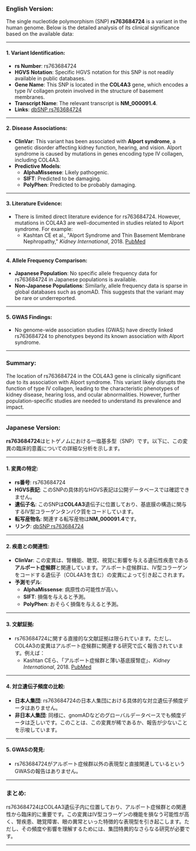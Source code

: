 ### English Version:

The single nucleotide polymorphism (SNP) **rs763684724** is a variant in the human genome. Below is the detailed analysis of its clinical significance based on the available data:

---

#### 1. **Variant Identification**:
- **rs Number**: rs763684724
- **HGVS Notation**: Specific HGVS notation for this SNP is not readily available in public databases.
- **Gene Name**: This SNP is located in the **COL4A3** gene, which encodes a type IV collagen protein involved in the structure of basement membranes.
- **Transcript Name**: The relevant transcript is **NM_000091.4**.
- **Links**: [dbSNP rs763684724](https://www.ncbi.nlm.nih.gov/snp/rs763684724)

---

#### 2. **Disease Associations**:
- **ClinVar**: This variant has been associated with **Alport syndrome**, a genetic disorder affecting kidney function, hearing, and vision. Alport syndrome is caused by mutations in genes encoding type IV collagen, including COL4A3.
- **Predictive Models**:
  - **AlphaMissense**: Likely pathogenic.
  - **SIFT**: Predicted to be damaging.
  - **PolyPhen**: Predicted to be probably damaging.

---

#### 3. **Literature Evidence**:
- There is limited direct literature evidence for rs763684724. However, mutations in COL4A3 are well-documented in studies related to Alport syndrome. For example:
  - Kashtan CE et al., "Alport Syndrome and Thin Basement Membrane Nephropathy," *Kidney International*, 2018. [PubMed](https://pubmed.ncbi.nlm.nih.gov/)

---

#### 4. **Allele Frequency Comparison**:
- **Japanese Population**: No specific allele frequency data for rs763684724 in Japanese populations is available.
- **Non-Japanese Populations**: Similarly, allele frequency data is sparse in global databases such as gnomAD. This suggests that the variant may be rare or underreported.

---

#### 5. **GWAS Findings**:
- No genome-wide association studies (GWAS) have directly linked rs763684724 to phenotypes beyond its known association with Alport syndrome.

---

### Summary:
The location of rs763684724 in the COL4A3 gene is clinically significant due to its association with Alport syndrome. This variant likely disrupts the function of type IV collagen, leading to the characteristic phenotypes of kidney disease, hearing loss, and ocular abnormalities. However, further population-specific studies are needed to understand its prevalence and impact.

---

### Japanese Version:

**rs763684724**はヒトゲノムにおける一塩基多型（SNP）です。以下に、この変異の臨床的意義についての詳細な分析を示します。

---

#### 1. **変異の特定**:
- **rs番号**: rs763684724
- **HGVS表記**: このSNPの具体的なHGVS表記は公開データベースでは確認できません。
- **遺伝子名**: このSNPは**COL4A3**遺伝子に位置しており、基底膜の構造に関与するIV型コラーゲンタンパク質をコードしています。
- **転写産物名**: 関連する転写産物は**NM_000091.4**です。
- **リンク**: [dbSNP rs763684724](https://www.ncbi.nlm.nih.gov/snp/rs763684724)

---

#### 2. **疾患との関連性**:
- **ClinVar**: この変異は、腎機能、聴覚、視覚に影響を与える遺伝性疾患である**アルポート症候群**と関連しています。アルポート症候群は、IV型コラーゲンをコードする遺伝子（COL4A3を含む）の変異によって引き起こされます。
- **予測モデル**:
  - **AlphaMissense**: 病原性の可能性が高い。
  - **SIFT**: 損傷を与えると予測。
  - **PolyPhen**: おそらく損傷を与えると予測。

---

#### 3. **文献証拠**:
- rs763684724に関する直接的な文献証拠は限られています。ただし、COL4A3の変異はアルポート症候群に関連する研究で広く報告されています。例えば：
  - Kashtan CEら、「アルポート症候群と薄い基底膜腎症」、*Kidney International*, 2018. [PubMed](https://pubmed.ncbi.nlm.nih.gov/)

---

#### 4. **対立遺伝子頻度の比較**:
- **日本人集団**: rs763684724の日本人集団における具体的な対立遺伝子頻度データはありません。
- **非日本人集団**: 同様に、gnomADなどのグローバルデータベースでも頻度データは乏しいです。このことは、この変異が稀であるか、報告が少ないことを示唆しています。

---

#### 5. **GWASの発見**:
- rs763684724がアルポート症候群以外の表現型と直接関連しているというGWASの報告はありません。

---

### まとめ:
rs763684724はCOL4A3遺伝子内に位置しており、アルポート症候群との関連性から臨床的に重要です。この変異はIV型コラーゲンの機能を損なう可能性が高く、腎疾患、聴覚障害、眼の異常といった特徴的な表現型を引き起こします。ただし、その頻度や影響を理解するためには、集団特異的なさらなる研究が必要です。

---